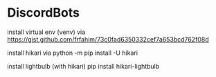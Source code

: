 # DiscordBots

install virtual env (venv) via https://gist.github.com/frfahim/73c0fad6350332cef7a653bcd762f08d

install hikari via python -m pip install -U hikari 

install lightbulb (with hikari) pip install hikari-lightbulb

